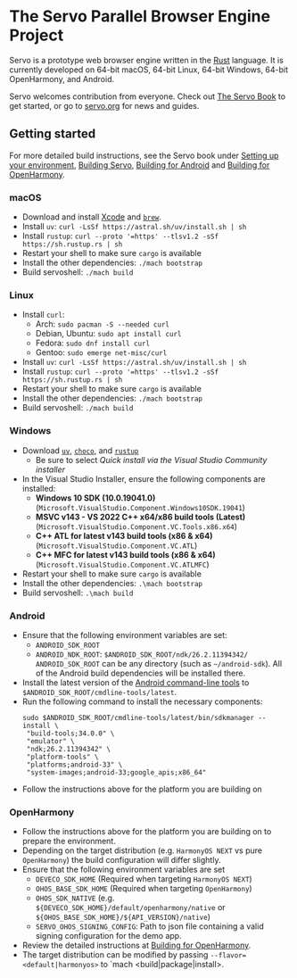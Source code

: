  # The Servo Parallel Browser Engine Project

Servo is a prototype web browser engine written in the
[Rust](https://github.com/rust-lang/rust) language. It is currently developed on
64-bit macOS, 64-bit Linux, 64-bit Windows, 64-bit OpenHarmony, and Android.

Servo welcomes contribution from everyone. Check out [The Servo Book](https://book.servo.org) to get started, or go to [servo.org](https://servo.org/) for news and guides.

## Getting started

For more detailed build instructions, see the Servo book under [Setting up your environment], [Building Servo], [Building for Android] and [Building for OpenHarmony].

[Setting up your environment]: https://book.servo.org/hacking/setting-up-your-environment.html
[Building Servo]: https://book.servo.org/hacking/building-servo.html
[Building for Android]: https://book.servo.org/hacking/building-for-android.html
[Building for OpenHarmony]: https://book.servo.org/hacking/building-for-openharmony.html

### macOS

- Download and install [Xcode](https://developer.apple.com/xcode/) and [`brew`](https://brew.sh/).
- Install `uv`: `curl -LsSf https://astral.sh/uv/install.sh | sh` 
- Install `rustup`: `curl --proto '=https' --tlsv1.2 -sSf https://sh.rustup.rs | sh`
- Restart your shell to make sure `cargo` is available
- Install the other dependencies: `./mach bootstrap`
- Build servoshell: `./mach build`

### Linux

- Install `curl`:
  - Arch: `sudo pacman -S --needed curl`
  - Debian, Ubuntu: `sudo apt install curl`
  - Fedora: `sudo dnf install curl`
  - Gentoo: `sudo emerge net-misc/curl`
- Install `uv`: `curl -LsSf https://astral.sh/uv/install.sh | sh` 
- Install `rustup`: `curl --proto '=https' --tlsv1.2 -sSf https://sh.rustup.rs | sh`
- Restart your shell to make sure `cargo` is available
- Install the other dependencies: `./mach bootstrap`
- Build servoshell: `./mach build`

### Windows

- Download [`uv`](https://docs.astral.sh/uv/getting-started/installation/#standalone-installer), [`choco`](https://chocolatey.org/install#individual), and [`rustup`](https://win.rustup.rs/)
  - Be sure to select *Quick install via the Visual Studio Community installer*
- In the Visual Studio Installer, ensure the following components are installed:
  - **Windows 10 SDK (10.0.19041.0)** (`Microsoft.VisualStudio.Component.Windows10SDK.19041`)
  - **MSVC v143 - VS 2022 C++ x64/x86 build tools (Latest)** (`Microsoft.VisualStudio.Component.VC.Tools.x86.x64`)
  - **C++ ATL for latest v143 build tools (x86 & x64)** (`Microsoft.VisualStudio.Component.VC.ATL`)
  - **C++ MFC for latest v143 build tools (x86 & x64)** (`Microsoft.VisualStudio.Component.VC.ATLMFC`)
- Restart your shell to make sure `cargo` is available
- Install the other dependencies: `.\mach bootstrap`
- Build servoshell: `.\mach build`

### Android

- Ensure that the following environment variables are set:
  - `ANDROID_SDK_ROOT`
  - `ANDROID_NDK_ROOT`: `$ANDROID_SDK_ROOT/ndk/26.2.11394342/`
 `ANDROID_SDK_ROOT` can be any directory (such as `~/android-sdk`).
  All of the Android build dependencies will be installed there.
- Install the latest version of the [Android command-line
  tools](https://developer.android.com/studio#command-tools) to
  `$ANDROID_SDK_ROOT/cmdline-tools/latest`.
- Run the following command to install the necessary components:
  ```shell
  sudo $ANDROID_SDK_ROOT/cmdline-tools/latest/bin/sdkmanager --install \
   "build-tools;34.0.0" \
   "emulator" \
   "ndk;26.2.11394342" \
   "platform-tools" \
   "platforms;android-33" \
   "system-images;android-33;google_apis;x86_64"
  ```
- Follow the instructions above for the platform you are building on

### OpenHarmony

- Follow the instructions above for the platform you are building on to prepare the environment.
- Depending on the target distribution (e.g. `HarmonyOS NEXT` vs pure `OpenHarmony`) the build configuration will differ slightly.
- Ensure that the following environment variables are set
  - `DEVECO_SDK_HOME` (Required when targeting `HarmonyOS NEXT`)
  - `OHOS_BASE_SDK_HOME` (Required when targeting `OpenHarmony`)
  - `OHOS_SDK_NATIVE` (e.g. `${DEVECO_SDK_HOME}/default/openharmony/native` or `${OHOS_BASE_SDK_HOME}/${API_VERSION}/native`)
  - `SERVO_OHOS_SIGNING_CONFIG`: Path to json file containing a valid signing configuration for the demo app.
- Review the detailed instructions at [Building for OpenHarmony].
- The target distribution can be modified by passing `--flavor=<default|harmonyos>` to `mach <build|package|install>.
